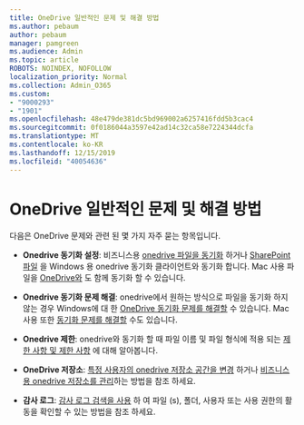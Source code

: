```yaml
---
title: OneDrive 일반적인 문제 및 해결 방법
ms.author: pebaum
author: pebaum
manager: pamgreen
ms.audience: Admin
ms.topic: article
ROBOTS: NOINDEX, NOFOLLOW
localization_priority: Normal
ms.collection: Admin_O365
ms.custom:
- "9000293"
- "1901"
ms.openlocfilehash: 48e479de381dc5bd969002a6257416fdd5b3cac4
ms.sourcegitcommit: 0f0186044a3597e42ad14c32ca58e7224344dcfa
ms.translationtype: MT
ms.contentlocale: ko-KR
ms.lasthandoff: 12/15/2019
ms.locfileid: "40054636"
---
```

# <a name="onedrive-common-issues-and-resolutions"></a>OneDrive 일반적인 문제 및 해결 방법

다음은 OneDrive 문제와 관련 된 몇 가지 자주 묻는 항목입니다.

- **Onedrive 동기화 설정**: 비즈니스용 [onedrive 파일을 동기화](https://go.microsoft.com/fwlink/?linkid=533375) 하거나 [SharePoint 파일](https://go.microsoft.com/fwlink/?linkid=871666) 을 Windows 용 onedrive 동기화 클라이언트와 동기화 합니다.  Mac 사용 파일을 [OneDrive와](https://support.office.com/article/Sync-files-with-the-OneDrive-sync-client-on-Mac-OS-X-d11b9f29-00bb-4172-be39-997da46f913f) 도 함께 동기화 할 수 있습니다.

- **Onedrive 동기화 문제 해결**: onedrive에서 원하는 방식으로 파일을 동기화 하지 않는 경우 Windows에 대 한 [OneDrive 동기화 문제를 해결할](https://go.microsoft.com/fwlink/?linkid=866431) 수 있습니다. Mac 사용 또한 [동기화 문제를 해결할](https://support.office.com/article/fix-onedrive-sync-problems-on-a-mac-af3012d7-13ec-4ac9-bbb1-ebcd2a0cd756) 수도 있습니다.
- **Onedrive 제한**: onedrive와 동기화 할 때 파일 이름 및 파일 형식에 적용 되는 [제한 사항 및 제한 사항](https://support.office.com/article/Invalid-file-names-and-file-types-in-OneDrive-OneDrive-for-Business-and-SharePoint-64883a5d-228e-48f5-b3d2-eb39e07630fa) 에 대해 알아봅니다.
- **OneDrive 저장소**: [특정 사용자의 onedrive 저장소 공간을 변경](https://docs.microsoft.com/onedrive/change-user-storage) 하거나 [비즈니스용 onedrive 저장소를 관리](https://support.office.com/article/Manage-your-OneDrive-for-Business-storage-31519161-059C-4764-B6F8-F5CD29F7FE68)하는 방법을 참조 하세요.
- **감사 로그**: [감사 로그 검색을 사용](https://docs.microsoft.com/office365/securitycompliance/search-the-audit-log-in-security-and-compliance#search-the-audit-log) 하 여 파일 (s), 폴더, 사용자 또는 사용 권한의 활동을 확인할 수 있는 방법을 참조 하세요. 
